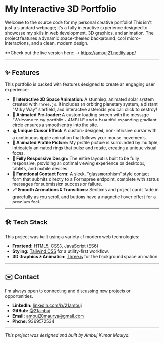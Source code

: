 # My Interactive 3D Portfolio

Welcome to the source code for my personal creative portfolio! This isn't just a standard webpage; it's a fully interactive experience designed to showcase my skills in web development, 3D graphics, and animation. The project features a dynamic space-themed background, cool micro-interactions, and a clean, modern design.

**Check out the live version here: -> https://ambuj21.netlify.app/

---

## ✨ Features

This portfolio is packed with features designed to create an engaging user experience:

* **🚀 Interactive 3D Space Animation:** A stunning, animated solar system created with `Three.js`. It includes an orbiting planetary system, a distant "Milky Way" starfield, and interactive asteroids you can click to destroy!
* **🌌 Animated Pre-loader:** A custom loading screen with the message "Welcome to my portfolio - AMBUJ" and a beautiful expanding gradient circle ensures a smooth entry into the site.
* **🛸 Unique Cursor Effect:** A custom-designed, non-intrusive cursor with a continuous ripple animation that follows your mouse movements.
* **💫 Animated Profile Picture:** My profile picture is surrounded by multiple, intricately animated rings that pulse and rotate, creating a unique visual focus.
* **📱 Fully Responsive Design:** The entire layout is built to be fully responsive, providing an optimal viewing experience on desktops, tablets, and mobile devices.
* **📝 Functional Contact Form:** A sleek, "glassmorphism" style contact form that submits directly to a Formspree endpoint, complete with status messages for submission success or failure.
* **🪄 Smooth Animations & Transitions:** Sections and project cards fade in gracefully as you scroll, and buttons have a magnetic hover effect for a premium feel.

---

## 🛠️ Tech Stack

This project was built using a variety of modern web technologies:

* **Frontend:** HTML5, CSS3, JavaScript (ES6)
* **Styling:** [Tailwind CSS](https://tailwindcss.com/) for a utility-first workflow.
* **3D Graphics & Animation:** [Three.js](https://threejs.org/) for the background space animation.

---

## ✉️ Contact

I'm always open to connecting and discussing new projects or opportunities.

* **LinkedIn:** [linkedin.com/in/21ambuj](https://linkedin.com/in/21ambuj)
* **GitHub:** [@21ambuj](https://github.com/21ambuj)
* **Email:** ambuj20maurya@gmail.com
* **Phone:** 9369572534

---

*This project was designed and built by Ambuj Kumar Maurya.*

